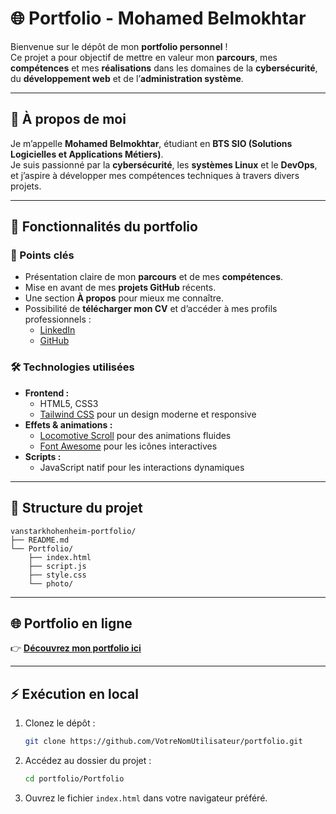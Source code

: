# 🌐 Portfolio - Mohamed Belmokhtar  

Bienvenue sur le dépôt de mon **portfolio personnel** !  
Ce projet a pour objectif de mettre en valeur mon **parcours**, mes **compétences** et mes **réalisations** dans les domaines de la **cybersécurité**, du **développement web** et de l’**administration système**.  

---

## 👤 À propos de moi  
Je m’appelle **Mohamed Belmokhtar**, étudiant en **BTS SIO (Solutions Logicielles et Applications Métiers)**.  
Je suis passionné par la **cybersécurité**, les **systèmes Linux** et le **DevOps**, et j’aspire à développer mes compétences techniques à travers divers projets.  

---

## 🚀 Fonctionnalités du portfolio  

### 🌟 Points clés  
- Présentation claire de mon **parcours** et de mes **compétences**.  
- Mise en avant de mes **projets GitHub** récents.  
- Une section **À propos** pour mieux me connaître.  
- Possibilité de **télécharger mon CV** et d’accéder à mes profils professionnels :  
  - [LinkedIn](https://www.linkedin.com/in/votre-profile)  
  - [GitHub](https://github.com/votre-profile)  

### 🛠️ Technologies utilisées  
- **Frontend :**  
  - HTML5, CSS3  
  - [Tailwind CSS](https://tailwindcss.com/) pour un design moderne et responsive  
- **Effets & animations :**  
  - [Locomotive Scroll](https://github.com/locomotivemtl/locomotive-scroll) pour des animations fluides  
  - [Font Awesome](https://fontawesome.com/) pour les icônes interactives  
- **Scripts :**  
  - JavaScript natif pour les interactions dynamiques  

---

## 📂 Structure du projet  

```
vanstarkhohenheim-portfolio/
├── README.md
└── Portfolio/
    ├── index.html
    ├── script.js
    ├── style.css
    └── photo/
```

---

## 🌐 Portfolio en ligne  

👉 **[Découvrez mon portfolio ici](https://portfolio-portfolio-aegon.vercel.app/)**  

---

## ⚡ Exécution en local  

1. Clonez le dépôt :  
   ```bash
   git clone https://github.com/VotreNomUtilisateur/portfolio.git
   ```
2. Accédez au dossier du projet :  
   ```bash
   cd portfolio/Portfolio
   ```
3. Ouvrez le fichier `index.html` dans votre navigateur préféré.  
